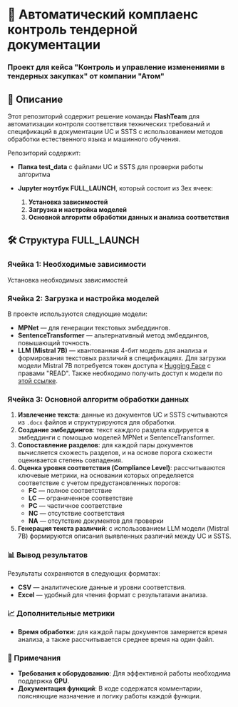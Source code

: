 # 🚀 Автоматический комплаенс контроль тендерной документации

### Проект для кейса "Контроль и управление изменениями в тендерных закупках" от компании "Атом"

## 📖 Описание

Этот репозиторий содержит решение команды **FlashTeam** для автоматизации контроля соответствия технических требований и спецификаций в документации UC и SSTS с использованием методов обработки естественного языка и машинного обучения.

Репозиторий содержит:
- **Папка test_data** с файлами UC и SSTS для проверки работы алгоритма

- **Jupyter ноутбук FULL_LAUNCH**, который состоит из 3ех ячеек:
  1. **Установка зависимостей**
  2. **Загрузка и настройка моделей**
  3. **Основной алгоритм обработки данных и анализа соответствия**

## 🛠️ Структура FULL_LAUNCH

### Ячейка 1: Необходимые зависимости

Установка  необходимых зависимостей

### Ячейка 2: Загрузка и настройка моделей

В проекте используются следующие модели:

- **MPNet** — для генерации текстовых эмбеддингов.
- **SentenceTransformer** — альтернативный метод эмбеддингов, повышающий точность.
- **LLM (Mistral 7B)** — квантованная 4-бит модель для анализа и формирования текстовых различий в спецификациях.
Для загрузки модели Mistral 7B потребуется токен доступа к [Hugging Face](https://huggingface.co/settings/tokens) с правами "READ". Также необходимо получить доступ к модели по [этой ссылке](https://huggingface.co/mistralai/Mistral-7B-Instruct-v0.2).

### Ячейка 3: Основной алгоритм обработки данных

1. **Извлечение текста**: данные из документов UC и SSTS считываются из `.docx` файлов и структурируются для обработки.
2. **Создание эмбеддингов**: текст каждого раздела кодируется в эмбеддинги с помощью моделей MPNet и SentenceTransformer.
3. **Сопоставление разделов**: для каждой пары документов вычисляется схожесть разделов, и на основе порога схожести оценивается степень совпадения.
4. **Оценка уровня соответствия (Compliance Level)**: рассчитываются ключевые метрики, на основании которых определяется соответствие с учетом предустановленных порогов:
   - **FC** — полное соответствие
   - **LC** — ограниченное соответствие
   - **PC** — частичное соответствие
   - **NC** — отсутствие соответствия
   - **NA** — отсутствие документов для проверки
5. **Генерация текста различий**: с использованием LLM модели (Mistral 7B) формируются описания выявленных различий между UC и SSTS.

### 📊 Вывод результатов

Результаты сохраняются в следующих форматах:

- **CSV** — аналитические данные и уровни соответствия.
- **Excel** — удобный для чтения формат с результатами анализа.

### 📈 Дополнительные метрики

- **Время обработки**: для каждой пары документов замеряется время анализа, а также рассчитывается среднее время на один файл.

### 📝 Примечания

- **Требования к оборудованию**: Для эффективной работы необходима поддержка **GPU**.
- **Документация функций**: В коде содержатся комментарии, поясняющие назначение и логику работы каждой функции.

